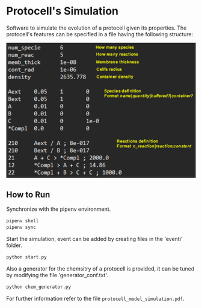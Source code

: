 # Protocell's Simulation
Software to simulate the evolution of a protocell given its properties.
The protocell's features can be specified in a file having the following structure:


![](file_struct.png "Title")

## How to Run
Synchronize with the pipenv environment. 
```sh
pipenv shell
pipenv sync
```

Start the simulation, event can be added by creating files in the 'eventi' folder.
```sh
python start.py
```

Also a generator for the chemsitry of a protocell is provided, it can be tuned by modifying the file 'generator_conf.txt'.
```sh
python chem_generator.py
```

For further information refer to the file ```protocell_model_simulation.pdf```.